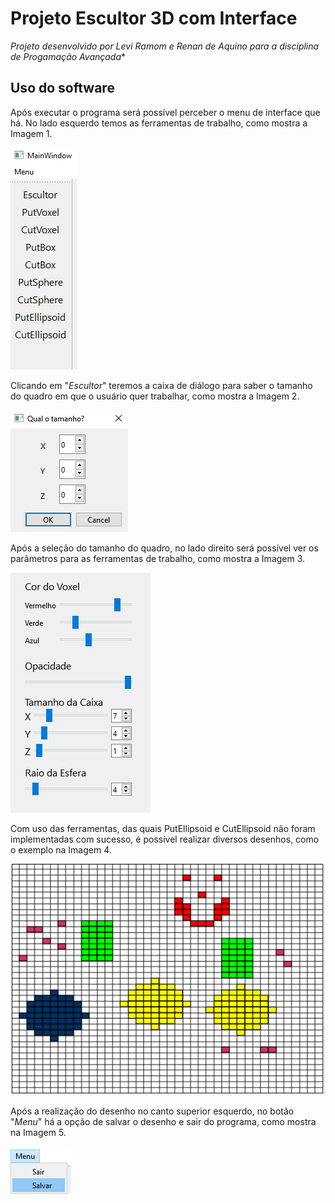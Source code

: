 # Projeto Escultor 3D com Interface
*Projeto desenvolvido por Levi Ramom e Renan de Aquino para a disciplina de Progamação Avançada**

## Uso do software
Após executar o programa será possível perceber o menu de interface que há. No lado esquerdo temos as ferramentas de trabalho, como mostra a Imagem 1. 

![imagem1](/tutorial/imagem1.png)

Clicando em "*Escultor*" teremos a caixa de diálogo para saber o tamanho do quadro em que o usuário quer trabalhar, como mostra a Imagem 2.

![imagem2](/tutorial/imagem2.png)

Após a seleção do tamanho do quadro, no lado direito será possível ver os parâmetros para as ferramentas de trabalho, como mostra a Imagem 3.

![imagem3](/tutorial/imagem3.png)

Com uso das ferramentas, das quais PutEllipsoid e CutEllipsoid não foram implementadas com sucesso, é possível realizar diversos desenhos, como o exemplo na Imagem 4.

![imagem4](/tutorial/imagem4.png)

Após a realização do desenho no canto superior esquerdo, no botão "*Menu*" há a opção de salvar o desenho e sair do programa, como mostra na Imagem 5. 

![imagem5](/tutorial/imagem5.png)
